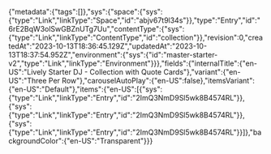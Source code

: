 {"metadata":{"tags":[]},"sys":{"space":{"sys":{"type":"Link","linkType":"Space","id":"abjv67t9l34s"}},"type":"Entry","id":"6rE2BqW3olSwGBZnUTg7Uu","contentType":{"sys":{"type":"Link","linkType":"ContentType","id":"collection"}},"revision":0,"createdAt":"2023-10-13T18:36:45.129Z","updatedAt":"2023-10-13T18:37:54.952Z","environment":{"sys":{"id":"master-starter-v2","type":"Link","linkType":"Environment"}}},"fields":{"internalTitle":{"en-US":"Lively Starter DJ - Collection with Quote Cards"},"variant":{"en-US":"Three Per Row"},"carouselAutoPlay":{"en-US":false},"itemsVariant":{"en-US":"Default"},"items":{"en-US":[{"sys":{"type":"Link","linkType":"Entry","id":"2ImQ3NmD9Sl5wk8B4574RL"}},{"sys":{"type":"Link","linkType":"Entry","id":"2ImQ3NmD9Sl5wk8B4574RL"}},{"sys":{"type":"Link","linkType":"Entry","id":"2ImQ3NmD9Sl5wk8B4574RL"}}]},"backgroundColor":{"en-US":"Transparent"}}}